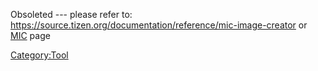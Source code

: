 Obsoleted \-\-- please refer to:
<https://source.tizen.org/documentation/reference/mic-image-creator> or
[MIC](MIC "wikilink") page

[Category:Tool](Category:Tool "wikilink")
